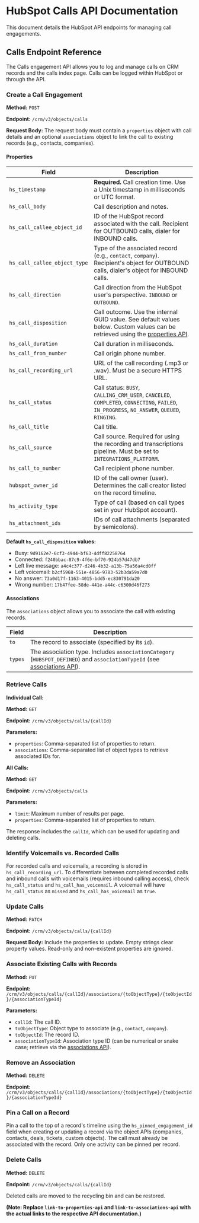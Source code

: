 # HubSpot Calls API Documentation

This document details the HubSpot API endpoints for managing call engagements.

## Calls Endpoint Reference

The Calls engagement API allows you to log and manage calls on CRM records and the calls index page.  Calls can be logged within HubSpot or through the API.

### Create a Call Engagement

**Method:** `POST`

**Endpoint:** `/crm/v3/objects/calls`

**Request Body:**  The request body must contain a `properties` object with call details and an optional `associations` object to link the call to existing records (e.g., contacts, companies).

#### Properties

| Field                  | Description                                                                                                                                                                                                       |
|------------------------|-------------------------------------------------------------------------------------------------------------------------------------------------------------------------------------------------------------------|
| `hs_timestamp`         | **Required.** Call creation time. Use a Unix timestamp in milliseconds or UTC format.                                                                                                                           |
| `hs_call_body`         | Call description and notes.                                                                                                                                                                                    |
| `hs_call_callee_object_id` | ID of the HubSpot record associated with the call. Recipient for OUTBOUND calls, dialer for INBOUND calls.                                                                                                   |
| `hs_call_callee_object_type` | Type of the associated record (e.g., `contact`, `company`). Recipient's object for OUTBOUND calls, dialer's object for INBOUND calls.                                                                        |
| `hs_call_direction`    | Call direction from the HubSpot user's perspective. `INBOUND` or `OUTBOUND`.                                                                                                                              |
| `hs_call_disposition` | Call outcome. Use the internal GUID value.  See default values below.  Custom values can be retrieved using the [properties API](link-to-properties-api).                                                |
| `hs_call_duration`     | Call duration in milliseconds.                                                                                                                                                                                |
| `hs_call_from_number`  | Call origin phone number.                                                                                                                                                                                  |
| `hs_call_recording_url` | URL of the call recording (.mp3 or .wav). Must be a secure HTTPS URL.                                                                                                                                     |
| `hs_call_status`       | Call status: `BUSY`, `CALLING_CRM_USER`, `CANCELED`, `COMPLETED`, `CONNECTING`, `FAILED`, `IN_PROGRESS`, `NO_ANSWER`, `QUEUED`, `RINGING`.                                                                 |
| `hs_call_title`        | Call title.                                                                                                                                                                                              |
| `hs_call_source`       | Call source.  Required for using the recording and transcriptions pipeline. Must be set to `INTEGRATIONS_PLATFORM`.                                                                                             |
| `hs_call_to_number`    | Call recipient phone number.                                                                                                                                                                                  |
| `hubspot_owner_id`     | ID of the call owner (user). Determines the call creator listed on the record timeline.                                                                                                                       |
| `hs_activity_type`     | Type of call (based on call types set in your HubSpot account).                                                                                                                                               |
| `hs_attachment_ids`    | IDs of call attachments (separated by semicolons).                                                                                                                                                           |

**Default `hs_call_disposition` values:**

* Busy: `9d9162e7-6cf3-4944-bf63-4dff82258764`
* Connected: `f240bbac-87c9-4f6e-bf70-924b57d47db7`
* Left live message: `a4c4c377-d246-4b32-a13b-75a56a4cd0ff`
* Left voicemail: `b2cf5968-551e-4856-9783-52b3da59a7d0`
* No answer: `73a0d17f-1163-4015-bdd5-ec830791da20`
* Wrong number: `17b47fee-58de-441e-a44c-c6300d46f273`

#### Associations

The `associations` object allows you to associate the call with existing records.

| Field       | Description                                                                                                                                  |
|-------------|-------------------------------------------------------------------------------------------------------------------------------|
| `to`        | The record to associate (specified by its `id`).                                                                                   |
| `types`     | The association type.  Includes `associationCategory` (`HUBSPOT_DEFINED`) and `associationTypeId` (see [associations API](link-to-associations-api)). |


### Retrieve Calls

**Individual Call:**

**Method:** `GET`

**Endpoint:** `/crm/v3/objects/calls/{callId}`

**Parameters:**

* `properties`: Comma-separated list of properties to return.
* `associations`: Comma-separated list of object types to retrieve associated IDs for.


**All Calls:**

**Method:** `GET`

**Endpoint:** `/crm/v3/objects/calls`

**Parameters:**

* `limit`: Maximum number of results per page.
* `properties`: Comma-separated list of properties to return.

The response includes the `callId`, which can be used for updating and deleting calls.


### Identify Voicemails vs. Recorded Calls

For recorded calls and voicemails, a recording is stored in `hs_call_recording_url`.  To differentiate between completed recorded calls and inbound calls with voicemails (requires inbound calling access), check `hs_call_status` and `hs_call_has_voicemail`. A voicemail will have `hs_call_status` as `missed` and `hs_call_has_voicemail` as `true`.


### Update Calls

**Method:** `PATCH`

**Endpoint:** `/crm/v3/objects/calls/{callId}`

**Request Body:**  Include the properties to update.  Empty strings clear property values.  Read-only and non-existent properties are ignored.


### Associate Existing Calls with Records

**Method:** `PUT`

**Endpoint:** `/crm/v3/objects/calls/{callId}/associations/{toObjectType}/{toObjectId}/{associationTypeId}`

**Parameters:**

* `callId`: The call ID.
* `toObjectType`: Object type to associate (e.g., `contact`, `company`).
* `toObjectId`: The record ID.
* `associationTypeId`: Association type ID (can be numerical or snake case; retrieve via the [associations API](link-to-associations-api)).


### Remove an Association

**Method:** `DELETE`

**Endpoint:** `/crm/v3/objects/calls/{callId}/associations/{toObjectType}/{toObjectId}/{associationTypeId}`


### Pin a Call on a Record

Pin a call to the top of a record's timeline using the `hs_pinned_engagement_id` field when creating or updating a record via the object APIs (companies, contacts, deals, tickets, custom objects). The call must already be associated with the record. Only one activity can be pinned per record.


### Delete Calls

**Method:** `DELETE`

**Endpoint:** `/crm/v3/objects/calls/{callId}`

Deleted calls are moved to the recycling bin and can be restored.


**(Note:  Replace `link-to-properties-api` and `link-to-associations-api` with the actual links to the respective API documentation.)**
